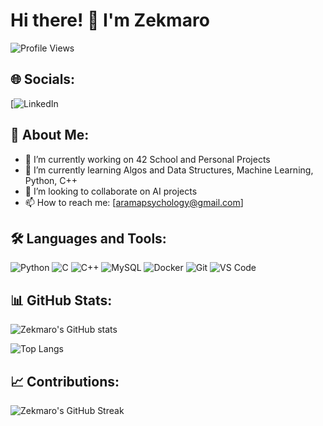 # Hi there! 👋 I'm Zekmaro

![Profile Views](https://komarev.com/ghpvc/?username=zekmaro&color=green)

## 🌐 Socials:
[![LinkedIn]((https://www.linkedin.com/in/andrey-arama-5a9521252/))

## 💼 About Me:
- 🔭 I’m currently working on 42 School and Personal Projects
- 🌱 I’m currently learning Algos and Data Structures, Machine Learning, Python, C++
- 👯 I’m looking to collaborate on AI projects
- 📫 How to reach me: [aramapsychology@gmail.com]

## 🛠️ Languages and Tools:
![Python](https://img.shields.io/badge/Python-3776AB?style=for-the-badge&logo=python&logoColor=white)
![C](https://img.shields.io/badge/C-00599C?style=for-the-badge&logo=c&logoColor=white)
![C++](https://img.shields.io/badge/C++-00599C?style=for-the-badge&logo=c%2B%2B&logoColor=white)
![MySQL](https://img.shields.io/badge/MySQL-4479A1?style=for-the-badge&logo=mysql&logoColor=white)
![Docker](https://img.shields.io/badge/Docker-2496ED?style=for-the-badge&logo=docker&logoColor=white)
![Git](https://img.shields.io/badge/Git-F05032?style=for-the-badge&logo=git&logoColor=white)
![VS Code](https://img.shields.io/badge/VS%20Code-007ACC?style=for-the-badge&logo=visual-studio-code&logoColor=white)

## 📊 GitHub Stats:
![Zekmaro's GitHub stats](https://github-readme-stats.vercel.app/api?username=zekmaro&show_icons=true&theme=radical)

![Top Langs](https://github-readme-stats.vercel.app/api/top-langs/?username=zekmaro&layout=compact&theme=radical)

## 📈 Contributions:
![Zekmaro's GitHub Streak](https://github-readme-streak-stats.herokuapp.com/?user=zekmaro&theme=radical)

<!--
**zekmaro/zekmaro** is a ✨ _special_ ✨ repository because its `README.md` (this file) appears on your GitHub profile.
You can click the Preview link to take a look at your changes.
-->
